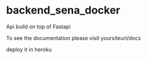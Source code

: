 # backend_sena_docker

Api build on top of Fastapi 

To see the documentation please visit yoursiteurl/docs

deploy it in heroku
